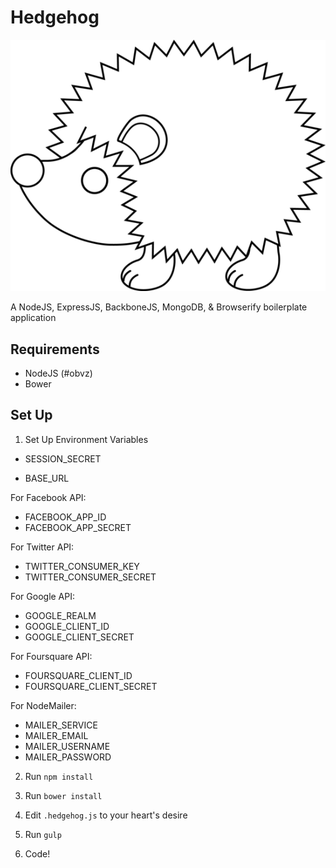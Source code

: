 Hedgehog
========

![hedgehog](app/assets/images/hedgehog.png)

A NodeJS, ExpressJS, BackboneJS, MongoDB, & Browserify boilerplate application

## Requirements

* NodeJS (#obvz)
* Bower

## Set Up

1. Set Up Environment Variables

  - SESSION_SECRET

  - BASE_URL
  
  For Facebook API:
  - FACEBOOK_APP_ID
  - FACEBOOK_APP_SECRET

  For Twitter API:
  - TWITTER_CONSUMER_KEY
  - TWITTER_CONSUMER_SECRET
  
  For Google API:
  - GOOGLE_REALM
  - GOOGLE_CLIENT_ID
  - GOOGLE_CLIENT_SECRET

  For Foursquare API:
  - FOURSQUARE_CLIENT_ID
  - FOURSQUARE_CLIENT_SECRET

  For NodeMailer:
  - MAILER_SERVICE
  - MAILER_EMAIL
  - MAILER_USERNAME
  - MAILER_PASSWORD
  
2. Run `npm install`

3. Run `bower install`

4. Edit `.hedgehog.js` to your heart's desire

5. Run `gulp`

6. Code!